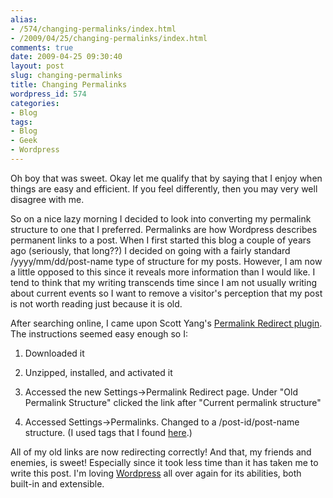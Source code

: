 ```yaml
---
alias:
- /574/changing-permalinks/index.html
- /2009/04/25/changing-permalinks/index.html
comments: true
date: 2009-04-25 09:30:40
layout: post
slug: changing-permalinks
title: Changing Permalinks
wordpress_id: 574
categories:
- Blog
tags:
- Blog
- Geek
- Wordpress
---
```


Oh boy that was sweet.  Okay let me qualify that by saying that I enjoy when things are easy and efficient.  If you feel differently, then you may very well disagree with me.

So on a nice lazy morning I decided to look into converting my permalink structure to one that I preferred.  Permalinks are how Wordpress describes permanent links to a post.  When I first started this blog a couple of years ago (seriously, that long??) I decided on going with a fairly standard /yyyy/mm/dd/post-name type of structure for my posts.  However, I am now a little opposed to this since it reveals more information than I would like.  I tend to think that my writing transcends time since I am not usually writing about current events so I want to remove a visitor's perception that my post is not worth reading just because it is old.

After searching online, I came upon Scott Yang's [Permalink Redirect plugin](http://scott.yang.id.au/code/permalink-redirect/).  The instructions seemed easy enough so I:




  1. Downloaded it


  2. Unzipped, installed, and activated it


  3. Accessed the new Settings->Permalink Redirect page.  Under "Old Permalink Structure" clicked the link after "Current permalink structure"


  4. Accessed Settings->Permalinks.  Changed to a /post-id/post-name structure.  (I used tags that I found [here](http://codex.wordpress.org/Using_Permalinks#Structure_Tags).)



All of my old links are now redirecting correctly!  And that, my friends and enemies, is sweet!  Especially since it took less time than it has taken me to write this post.  I'm loving [Wordpress](http://wordpress.org/) all over again for its abilities, both built-in and extensible.
